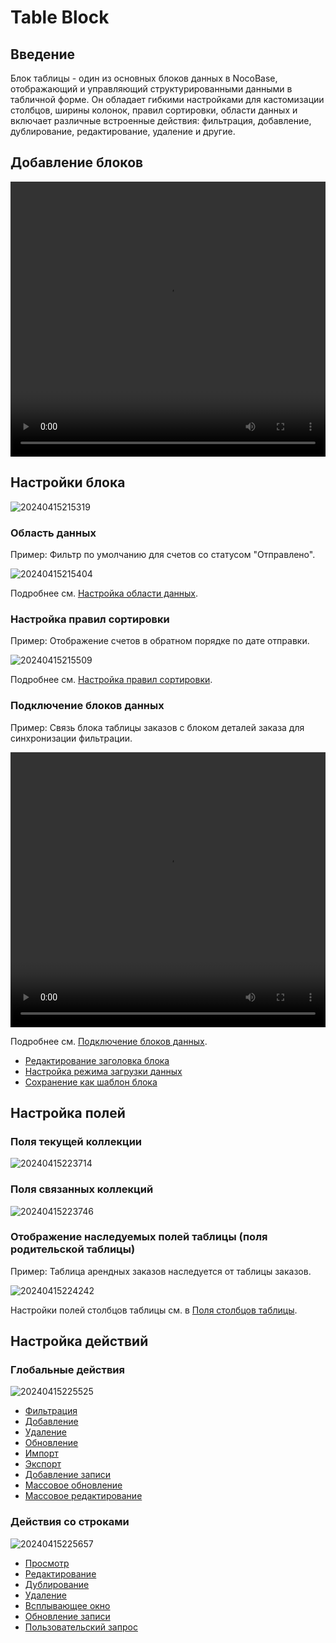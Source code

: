 # Table Block

## Введение

Блок таблицы - один из основных блоков данных в NocoBase, отображающий и управляющий структурированными данными в табличной форме. Он обладает гибкими настройками для кастомизации столбцов, ширины колонок, правил сортировки, области данных и включает различные встроенные действия: фильтрация, добавление, дублирование, редактирование, удаление и другие.

## Добавление блоков

<video width="100%" height="440" controls>
    <source src="https://static-docs.nocobase.com/20240415215027.mp4" type="video/mp4">
</video>

## Настройки блока

![20240415215319](https://static-docs.nocobase.com/20240415215319.png)

### Область данных

Пример: Фильтр по умолчанию для счетов со статусом "Отправлено".

![20240415215404](https://static-docs.nocobase.com/20240415215404.png)

Подробнее см. [Настройка области данных](/handbook/ui/blocks/block-settings/data-scope).

### Настройка правил сортировки

Пример: Отображение счетов в обратном порядке по дате отправки.

![20240415215509](https://static-docs.nocobase.com/20240415215509.png)

Подробнее см. [Настройка правил сортировки](/handbook/ui/blocks/block-settings/sorting-rule).

### Подключение блоков данных

Пример: Связь блока таблицы заказов с блоком деталей заказа для синхронизации фильтрации.

<video width="100%" height="440" controls>
    <source src="https://static-docs.nocobase.com/20240415221426.mp4" type="video/mp4">
</video>

Подробнее см. [Подключение блоков данных](/handbook/ui/blocks/block-settings/connect-block).

- [Редактирование заголовка блока](/handbook/ui/blocks/block-settings/block-title)
- [Настройка режима загрузки данных](/handbook/ui/blocks/block-settings/loading-mode)
- [Сохранение как шаблон блока](/handbook/block-template)

## Настройка полей

### Поля текущей коллекции

![20240415223714](https://static-docs.nocobase.com/20240415223714.png)

### Поля связанных коллекций

![20240415223746](https://static-docs.nocobase.com/20240415223746.png)

### Отображение наследуемых полей таблицы (поля родительской таблицы)

Пример: Таблица арендных заказов наследуется от таблицы заказов.

![20240415224242](https://static-docs.nocobase.com/20240415224242.png)

Настройки полей столбцов таблицы см. в [Поля столбцов таблицы](/handbook/ui/fields/generic/table-column).

## Настройка действий

### Глобальные действия

![20240415225525](https://static-docs.nocobase.com/20240415225525.png)

- [Фильтрация](/handbook/ui/actions/types/filter)
- [Добавление](/handbook/ui/actions/types/add-new)
- [Удаление](/handbook/ui/actions/types/delete)
- [Обновление](/handbook/ui/actions/types/refresh)
- [Импорт](/handbook/action-import)
- [Экспорт](/handbook/action-export)
- [Добавление записи](/handbook/action-add-record)
- [Массовое обновление](/handbook/action-bulk-update)
- [Массовое редактирование](/handbook/action-bulk-edit)

### Действия со строками

![20240415225657](https://static-docs.nocobase.com/20240415225657.png)

- [Просмотр](/handbook/ui/actions/types/view)
- [Редактирование](/handbook/ui/actions/types/edit)
- [Дублирование](/handbook/action-duplicate)
- [Удаление](/handbook/ui/actions/types/delete)
- [Всплывающее окно](/handbook/ui/actions/types/pop-up)
- [Обновление записи](/handbook/ui/actions/types/update-record)
- [Пользовательский запрос](/handbook/action-custom-request)
